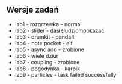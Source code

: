 ## Wersje zadań

- lab1 - rozgrzewka - normal
- lab2 - slider - dasięludziompokazać
- lab3 - drumkit - panda4
- lab4 - note pocket - elf
- lab5 - async add - zrobione
- lab6 - wiele dziur
- lab7 - coupling - zrobione
- lab8 - pogodynka - karpik
- lab9 - particles - task failed successfully
